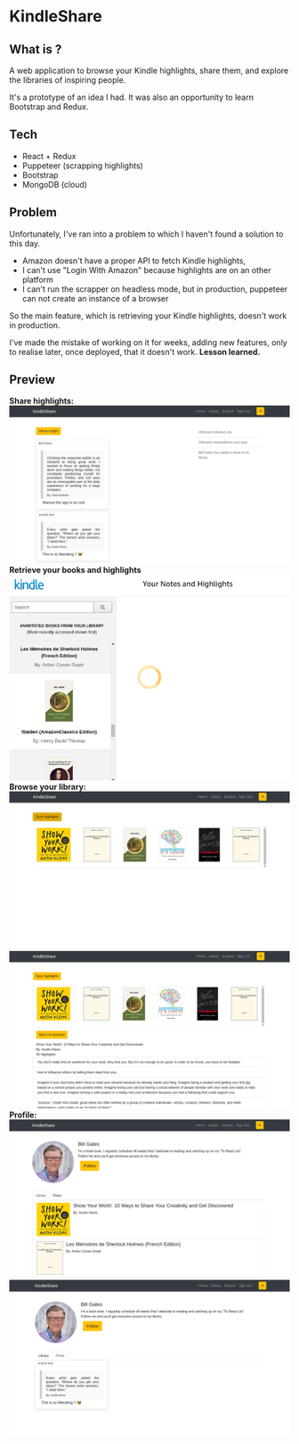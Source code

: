 # KindleShare

## What is ?

A web application to browse your Kindle highlights, share them, and explore the libraries of inspiring people.

It's a prototype of an idea I had. It was also an opportunity to learn Bootstrap and Redux.

## Tech

- React + Redux
- Puppeteer (scrapping highlights)
- Bootstrap
- MongoDB (cloud)

## Problem

Unfortunately, I've ran into a problem to which I haven't found a solution to this day.

- Amazon doesn't have a proper API to fetch Kindle highlights,
- I can't use "Login With Amazon" because highlights are on an other platform
- I can't run the scrapper on headless mode, but in production, puppeteer can not create an instance of a browser

So the main feature, which is retrieving your Kindle highlights, doesn't work in production.

I've made the mistake of working on it for weeks, adding new features, only to realise later, once deployed, that it doesn't work.
**Lesson learned.**

## Preview

**Share highlights:**
![](./feed.png)
**Retrieve your books and highlights**
![](./fetching.png)
**Browse your library:**
![](./library.png)
![](./library_highlights.png)
**Profile:**
![](./profile_library.png)
![](./profile_posts.png)
